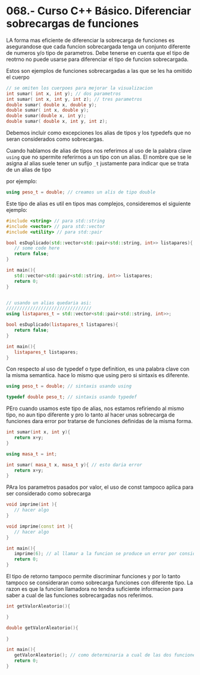 068.- Curso C++ Básico. Diferenciar sobrecargas de funciones
===

LA forma mas eficiente de diferenciar la sobrecarga de funciones es asegurandose que cada funcion sobrecargada tenga un conjunto diferente de numeros y/o tipo de parametros. Debe tenerse en cuenta que el tipo de reotrno no puede usarse para diferenciar el tipo de funcion sobrecargada. 

Estos son ejemplos de funciones sobrecargadas a las que se les ha omitido el cuerpo
```cpp
// se omiten los cuerpoes para mejorar la visualizacion
int sumar( int x, int y); // dos parametros
int sumar( int x, int y, int z); // tres parametros
double sumar( double x, double y);
double sumar( int x, double y);
double sumar(double x, int y);
double sumar( double x, int y, int z);
```

Debemos incluir como excepciones los alias de tipos y los typedefs que no seran considerados como sobrecargas.

Cuando hablamos de alias de tipos nos referimos al uso de la palabra clave `using` que no spermite referirnos a un tipo con un alias.
El nombre que se le asigna al alias suele tener un sufijo `_t` justamente para indicar que se trata de un alias de tipo

por ejemplo:
```cpp
using peso_t = double; // creamos un alis de tipo double
```

Este tipo de alias es util en tipos mas complejos, consideremos el siguiente ejemplo:
```cpp
#include <string> // para std::string
#include <vector> // para std::vector
#include <utility> // para std::pair

bool esDuplicado(std::vector<std::pair<std::string, int>> listapares){ // ahora mismo nisiquiera se que quiere decir eso
   // some code here
   return false;
}

int main(){
   std::vector<std::pair<std::string, int>> listapares;
   return 0;
}


// usando un alias quedaria asi:
////////////////////////////////
using listapares_t = std::vector<std::pair<std::string, int>>;

bool esDuplicado(listapares_t listapares){
   return false;
}

int main(){
   listapares_t listapares;
}
```


Con respecto al uso de typedef o type definition, es una palabra clave con la misma semantica. hace lo mismo que using pero si sintaxis es diferente.
```cpp
using peso_t = double; // sintaxis usando using

typedef double peso_t; // sintaxis usando typedef
```


PEro cuando usamos este tipo de alias, nos estamos refiriendo al mismo tipo, no aun tipo diferente y pro lo tanto al hacer unas sobrecarga de funciones dara error por tratarse de funciones definidas de la misma forma.
```cpp
int sumar(int x, int y){
   return x+y;
}

using masa_t = int;

int sumar( masa_t x, masa_t y){ // esto daria error
   return x+y;
}
```

PAra los parametros pasados por valor, el uso de const tampoco aplica para ser considerado como sobrecarga
```cpp
void imprime(int ){
   // hacer algo
}

void imprime(const int ){
   // hacer algo
}

int main(){
   imprime(6); // al llamar a la funcion se produce un error por considerar las dos funciones la misma.
   return 0;
}
```

El tipo de retorno tampoco permite discriminar funciones y por lo tanto tampoco se consideraran como sobrecarga funciones con diferente tipo. La razon es que la funcion llamadora no tendra suficiente informacion para saber a cual de las funciones sobrecargadas nos referimos.
```cpp
int getValorAleatorio(){

}

double getValorAleatorio(){
   
}

int main(){
   getValorAleatorio(); // como determinaria a cual de las dos funciones llamar?
   return 0;
}

```